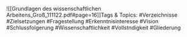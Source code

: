 
![[Grundlagen des wissenschaftlichen Arbeitens_Groß_111122.pdf#page=16]]Tags & Topics:
   #Verzeichnisse
   #Zielsetzungen
   #Fragestellung
   #Erkenntnisinteresse
   #Vision
   #Schlussfolgerung
   #Wissenschaftlichkeit
   #Vollstndigkeit
   #Gliederung